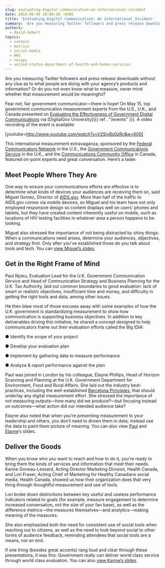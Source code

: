 ```yaml
---
slug: evaluating-digital-communication-an-international-incident
date: 2014-06-04 10:00:28 -0400
title: 'Evaluating Digital Communication: An International Incident'
summary: 'Are you measuring Twitter followers and press release downloads without any clue as to what people are doing with your agency’s products and information? Or do you not even know what to measure, never mind whether that measurement would be meaningful? Fear not, fair government communicator&mdash;there is hope! On May 15, top government communication measurement'
authors:
  - david-hebert
topics:
  - content
  - metrics
  - social-media
  - HHS
  - recaps
  - united-states-department-of-health-and-human-services
---
```


Are you measuring Twitter followers and press release downloads without any clue as to what people are doing with your agency’s products and information? Or do you not even know what to measure, never mind whether that measurement would be meaningful?

Fear not, fair government communicator—there is hope! On May 15, top government communication measurement experts from the U.S., U.K., and Canada presented on [Evaluating the Effectiveness of Government Digital Communications](https://www.youtube.com/watch?v=V2SjyBs0zRc&list=UU5V8jrK77-8gsa9RL_taG9A&noredirect=1) via [DigitalGov University]({{ ref . "/events" }}). A video recording of the event is available:

[youtube=http://www.youtube.com/watch?v=V2SjyBs0zRc&w=600]

 

This international measurement extravaganza, sponsored by the [Federal Communicators Network](http://fedcommnetwork.blogspot.com/) in the U.S., the [Government Communications Service](https://gcn.civilservice.gov.uk/) in the U.K., and the [Communications Community Office](http://pco-bcp.gc.ca/premier.asp) in Canada, featured on-point experts and great conversation. Here’s a taste:

## Meet People Where They Are

One way to ensure your communications efforts are effective is to determine what kinds of devices your audiences are receiving them on, said Miguel Gomez, Director of [AIDS.gov](http://www.aids.gov/). More than half of the traffic to AIDS.gov comes via mobile devices, so Miguel and his team have not only employed responsive design so content displays well on users’ phones and tablets, but they have created content inherently useful on mobile, such as locations of HIV testing facilities in whatever area a person happens to be looking.

Miguel also stressed the importance of not being distracted by shiny things: When a communications need arises, determine your audiences, objectives, and strategy first. Only after you’ve established those do you talk about tools and tech. You can [view Miguel&#8217;s slides](http://www.slideshare.net/DigitalGov/evaluating-the-effectiveness-of-gomez-15052014).

## Get in the Right Frame of Mind

Paul Njoku, Evaluation Lead for the U.K. Government Communication Service and Head of Communication Strategy and Business Planning for the U.K. Tax Authority, laid out common boundaries to good evaluation: lack of smart or realistic objectives, insufficient time and money, and difficulty in getting the right tools and data, among other issues.

He then blew most of those excuses away with some examples of how the U.K. government is standardizing measurement to show how communication is supporting business objectives. In addition to key deliverables driving this initiative, he shared a concept designed to help communicators frame out their evaluation efforts called the Big IDIA:

● Identify the scope of your project
  
● Develop your evaluation plan
  
● Implement by gathering data to measure performance
  
● Analyze & report performance against the plan

Paul was joined in London by his colleague, Elayne Phillips, Head of Horizon Scanning and Planning at the U.K. Government Department for Environment, Food and Rural Affairs. She laid out the industry best-practices, including the well-established [Barcelona Principles](http://www.instituteforpr.org/2010/06/the-barcelona-declaration-of-research-principles/), that should underlay any digital measurement effort. She stressed the importance of not measuring outputs—how many did we produce?—but focusing instead on outcomes—what action did our intended audience take?

Elayne also noted that when you’re presenting measurement to your leadership and others, you don’t need to drown them in data; instead use the data to paint them picture of meaning. You can also view [Paul](http://www.slideshare.net/DigitalGov/us-canuk-eval-webinar-pnjoku-15052014) and [Elayne](http://www.slideshare.net/DigitalGov/us-canuk-eval-webinar-ephillips-15052014)&#8216;s slides.

## Deliver the Goods

When you know who you want to reach and how to do it, you’re ready to bring them the kinds of services and information that meet their needs. Karine Goneau-Lessard, Acting Director Marketing Division, Health Canada, and Lori Fraser, Acting Chief of Marketing for Healthy Canadians social media, Health Canada, showed us how their organization does that very thing through thoughtful measurement and use of tools.

Lori broke down distinctions between key useful and useless performance indicators related to goals (for example, measure engagement to determine increased conversation, not the size of your fan base), as well as the difference metrics—the measures themselves—and analytics—making meaning of the measures.

She also emphasized both the need for consistent use of social tools when reaching out to citizens, as well as the need to look beyond social to other forms of audience feedback, reminding attendees that social tools are a means, not an end.

If one thing (besides great accents) rang loud and clear through these presentations, it was this: Government really can deliver world class service through world class evaluation. You can also [view Karine&#8217;s slides](http://www.slideshare.net/DigitalGov/us-canuk-eval-webinar-lfraserkgonles-15052014).